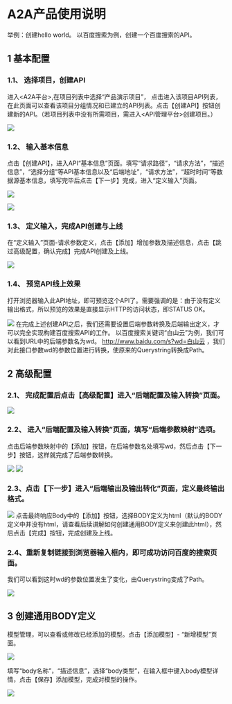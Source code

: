 # A2A产品使用说明
举例：创建hello world。
以百度搜索为例，创建一个百度搜索的API。

## 1  基本配置
### 1.1、   选择项目，创建API
进入<A2A平台>,在项目列表中选择“产品演示项目”， 点击进入该项目API列表，在此页面可以查看该项目分组情况和已建立的API列表。点击【创建API】按钮创建新的API。（若项目列表中没有所需项目，需进入<API管理平台>创建项目。）

![](https://github.com/zhangwanjun111/OrchsymHelp/raw/master/A2A/image.png)
### 1.2、   输入基本信息
点击【创建API】，进入API“基本信息”页面。填写“请求路径”，“请求方法”，“描述信息”，“选择分组”等API基本信息以及“后端地址”，“请求方法”，“超时时间”等数据源基本信息，填写完毕后点击【下一步】完成，进入“定义输入”页面。

![](https://github.com/zhangwanjun111/OrchsymHelp/raw/master/A2A/image%201.png)

![](https://github.com/zhangwanjun111/OrchsymHelp/raw/master/A2A/image%202.png)
### 1.3、   定义输入，完成API创建与上线
在“定义输入”页面-请求参数定义，点击【添加】增加参数及描述信息，点击【跳过高级配置，确认完成】完成API创建及上线。

![](https://github.com/zhangwanjun111/OrchsymHelp/raw/master/A2A/image%203.png)
### 1.4、   预览API线上效果 
打开浏览器输入此API地址，即可预览这个API了。需要强调的是：由于没有定义输出格式，所以预览的效果是直接显示HTTP的访问状态，即STATUS OK。

![](https://github.com/zhangwanjun111/OrchsymHelp/raw/master/A2A/C32E3E49-31FC-4E8C-A091-ECECDA98E987.png)
在完成上述创建API之后，我们还需要设置后端参数转换及后端输出定义，才可以完全实现构建百度搜索API的工作。
以百度搜索关键词“白山云”为例，我们可以看到URL中的后端参数名为wd。 http://www.baidu.com/s?wd=白山云 ，我们对此接口参数wd的参数位置进行转换，使原来的Querystring转换成Path。

## 2  高级配置
### 2.1、   完成配置后点击【高级配置】进入“后端配置及输入转换”页面。

![](https://github.com/zhangwanjun111/OrchsymHelp/raw/master/A2A/image%204.png)
###   2.2、 进入“后端配置及输入转换”页面，填写“后端参数映射”选项。        
点击后端参数映射中的【添加】按钮，在后端参数名处填写wd，然后点击【下一步】按钮，这样就完成了后端参数转换。 

![](https://github.com/zhangwanjun111/OrchsymHelp/raw/master/A2A/image%205.png)
![](https://github.com/zhangwanjun111/OrchsymHelp/raw/master/A2A/image%206.png)
### 2.3、点击【下一步】进入“后端输出及输出转化”页面，定义最终输出格式。

![](https://github.com/zhangwanjun111/OrchsymHelp/raw/master/A2A/image%207.png)
点击最终响应Body中的【添加】按钮，选择BODY定义为html（默认的BODY定义中并没有html，请查看后续讲解如何创建通用BODY定义来创建此html），然后点击【完成】按钮，完成创建及上线。
### 2.4、重新复制链接到浏览器输入框内，即可成功访问百度的搜索页面。
我们可以看到这时wd的参数位置发生了变化，由Querystring变成了Path。

![](https://github.com/zhangwanjun111/OrchsymHelp/raw/master/A2A/50797B34-2F21-49B5-ABF0-43CA9ED3000D.png)

## 3  创建通用BODY定义
模型管理，可以查看或修改已经添加的模型。点击【添加模型】- “新增模型”页面。

![](https://github.com/zhangwanjun111/OrchsymHelp/raw/master/A2A/image%208.png)

填写“body名称”，“描述信息”，选择“body类型”，在输入框中键入body模型详情，点击【保存】添加模型，完成对模型的操作。

![](https://github.com/zhangwanjun111/OrchsymHelp/raw/master/A2A/image%209.png)
